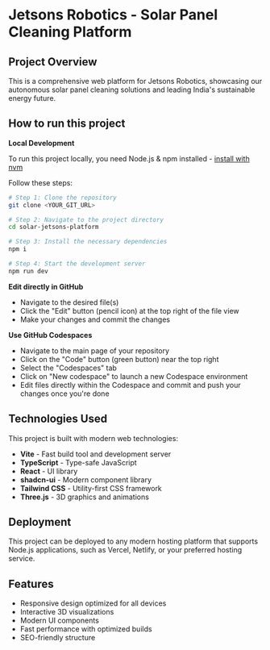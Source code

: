 # Jetsons Robotics - Solar Panel Cleaning Platform

## Project Overview

This is a comprehensive web platform for Jetsons Robotics, showcasing our autonomous solar panel cleaning solutions and leading India's sustainable energy future.

## How to run this project

**Local Development**

To run this project locally, you need Node.js & npm installed - [install with nvm](https://github.com/nvm-sh/nvm#installing-and-updating)

Follow these steps:

```sh
# Step 1: Clone the repository
git clone <YOUR_GIT_URL>

# Step 2: Navigate to the project directory
cd solar-jetsons-platform

# Step 3: Install the necessary dependencies
npm i

# Step 4: Start the development server
npm run dev
```

**Edit directly in GitHub**

- Navigate to the desired file(s)
- Click the "Edit" button (pencil icon) at the top right of the file view
- Make your changes and commit the changes

**Use GitHub Codespaces**

- Navigate to the main page of your repository
- Click on the "Code" button (green button) near the top right
- Select the "Codespaces" tab
- Click on "New codespace" to launch a new Codespace environment
- Edit files directly within the Codespace and commit and push your changes once you're done

## Technologies Used

This project is built with modern web technologies:

- **Vite** - Fast build tool and development server
- **TypeScript** - Type-safe JavaScript
- **React** - UI library
- **shadcn-ui** - Modern component library
- **Tailwind CSS** - Utility-first CSS framework
- **Three.js** - 3D graphics and animations

## Deployment

This project can be deployed to any modern hosting platform that supports Node.js applications, such as Vercel, Netlify, or your preferred hosting service.

## Features

- Responsive design optimized for all devices
- Interactive 3D visualizations
- Modern UI components
- Fast performance with optimized builds
- SEO-friendly structure
